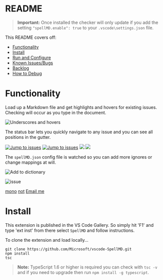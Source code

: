# README

>**Important:** Once installed the checker will only update if you add the setting `"spellMD.enable": true` to your `.vscode\settings.json` file.

This README covers off:
* [Functionality](#functionality)
* [Install](#install)
* [Run and Configure](#run-and-configure)
* [Known Issues/Bugs](#known-issuesbugs)
* [Backlog](#backlog)
* [How to Debug](#how-to-debug)

# Functionality

Load up a Markdown file and get highlights and hovers for existing issues.  Checking will occur as you type in the document.

![Underscores and hovers](https://github.com/username/repository/path/to/images/SpellMDDemo1.gif)

The status bar lets you quickly navigate to any issue and you can see all positions in the gutter.

[![Jump to issues](https://github.com/username/repository/path/to/images/SpellMDDemo2.gif)](http://shouldnottouchthis/)
[![Jump to issues](https://github.com/username/repository/path/to/images/SpellMDDemo2.gif)](https://github.com/username/repository/blob/HEAD/monkey)
![](https://github.com/username/repository/path/to/images/SpellMDDemo2.gif)
<img src="https://github.com/username/repository/path/to/images/myImage.gif">

The `spellMD.json` config file is watched so you can add more ignores or change mappings at will.

![Add to dictionary](https://github.com/username/repository/path/to/images/SpellMDDemo3.gif)

![issue](https://github.com/username/repository/path/to/issue)

[mono](https://github.com/username/repository/blob/HEAD/monkey)
[not](http://shouldnottouchthis/)
[Email me](mailto:example@example.com)

# Install
This extension is published in the VS Code Gallery.  So simply hit 'F1' and type 'ext inst' from there select `SpellMD` and follow instructions.


To clone the extension and load locally...

```
git clone https://github.com/Microsoft/vscode-SpellMD.git
npm install
tsc
```

>**Note:** TypeScript 1.6 or higher is required you can check with `tsc -v` and if you need to upgrade then run `npm install -g typescript`.
